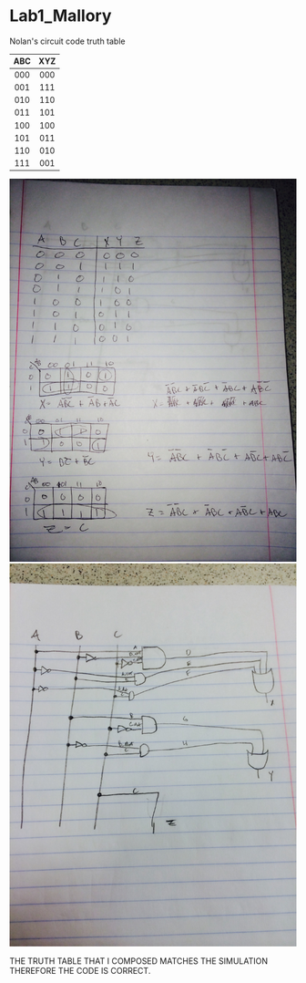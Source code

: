Lab1_Mallory
============

Nolan's circuit code truth table

| ABC | XYZ | 
|:-:|:-:| 
| 000 | 000 | 
| 001 | 111 | 
| 010 | 110 |
| 011 | 101 | 
| 100 | 100 |
| 101 | 011 | 
| 110 | 010 | 
| 111 | 001 | 


![alt text](https://github.com/nolanmallory/Lab1_Mallory/blob/master/kmaps.JPG "KMAP")
![alt text](https://github.com/nolanmallory/Lab1_Mallory/blob/master/schematic.JPG "SCHEMATIC")




THE TRUTH TABLE THAT I COMPOSED MATCHES THE SIMULATION
THEREFORE THE CODE IS CORRECT.
